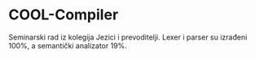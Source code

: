 # COOL-Compiler

Seminarski rad iz kolegija Jezici i prevoditelji. Lexer i parser su izrađeni 100%, a semantički analizator 19%.
